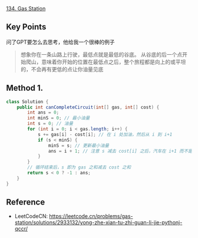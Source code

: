 [134. Gas Station](https://leetcode.com/problems/gas-station/description)

## Key Points
问了GPT要怎么去思考，他给我一个很棒的例子
> 想象你在一条山路上行驶，最低点就是最低的谷底。 从谷底的后一个点开始爬山，意味着你开始的位置在最低点之后，整个旅程都是向上的或平坦的，不会再有更低的点让你油量见底


## Method 1.
```java
class Solution {
    public int canCompleteCircuit(int[] gas, int[] cost) {
        int ans = 0;
        int minS = 0; // 最小油量
        int s = 0; // 油量
        for (int i = 0; i < gas.length; i++) {
            s += gas[i] - cost[i]; // 在 i 处加油，然后从 i 到 i+1
            if (s < minS) {
                minS = s; // 更新最小油量
                ans = i + 1; // 注意 s 减去 cost[i] 之后，汽车在 i+1 而不是 i
            }
        }
        // 循环结束后，s 即为 gas 之和减去 cost 之和
        return s < 0 ? -1 : ans;
    }
}
```


## Reference
* LeetCodeCN: https://leetcode.cn/problems/gas-station/solutions/2933132/yong-zhe-xian-tu-zhi-guan-li-jie-pythonj-qccr/